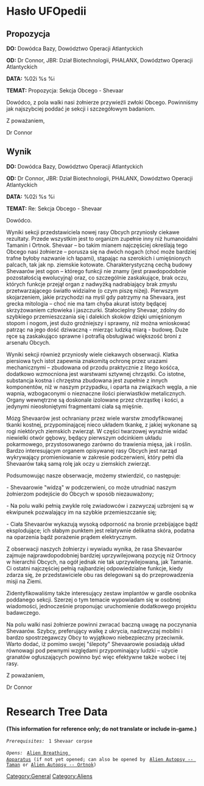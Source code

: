 # Hasło UFOpedii

## Propozycja

**DO:** Dowódca Bazy, Dowództwo Operacji Atlantyckich

**OD:** Dr Connor, JBR: Dział Biotechnologii, PHALANX, Dowództwo
Operacji Atlantyckich

**DATA:** %02i %s %i

**TEMAT:** Propozycja: Sekcja Obcego - Shevaar

Dowódco, z pola walki nasi żołnierze przywieźli zwłoki Obcego.
Powinniśmy jak najszybciej poddać je sekcji i szczegółowym badaniom.

Z poważaniem,

Dr Connor

## Wynik

**DO:** Dowódca Bazy, Dowództwo Operacji Atlantyckich

**OD:** Dr Connor, JBR: Dział Biotechnologii, PHALANX, Dowództwo
Operacji Atlantyckich

**DATA:** %02i %s %i

**TEMAT:** Re: Sekcja Obcego - Shevaar

Dowódco.

Wyniki sekcji przedstawiciela nowej rasy Obcych przyniosły ciekawe
rezultaty. Przede wszystkim jest to organizm zupełnie inny niż
humanoidalni Tamanin i Ortnok. Shevaar – bo takim mianem najczęściej
określają tego Obcego nasi żołnierze – porusza się na dwóch nogach (choć
może bardziej trafne byłoby nazwanie ich łapami), stąpając na szerokich
i umięśnionych palcach, tak jak np. ziemskie kotowate. Charakterystyczną
cechą budowy Shevaarów jest ogon – którego funkcji nie znamy (jest
prawdopodobnie pozostałością ewolucyjną) oraz, co szczególnie
zaskakujące, brak oczu, których funkcje przejął organ z nadwyżką
nadrabiający brak zmysłu przetwarzającego światło widzialne (o czym
piszę niżej). Pierwszym skojarzeniem, jakie przychodzi na myśl gdy
patrzymy na Shevaara, jest grecka mitologia – choć nie ma tam chyba
akurat istoty będącej skrzyżowaniem człowieka i jaszczurki. Stałocieplny
Shevaar, zdolny do szybkiego przemieszczania się i dalekich skoków
dzięki umięśnionym stopom i nogom, jest dużo groźniejszy i sprawny, niż
można wnioskować patrząc na jego dość dziwaczną - mierząc ludzką miarą -
budowę. Duże ręce są zaskakująco sprawne i potrafią obsługiwać większość
broni z arsenału Obcych.

Wyniki sekcji również przyniosły wiele ciekawych obserwacji. Klatka
piersiowa tych istot zapewnia znakomitą ochronę przez urazami
mechanicznymi – zbudowana od przodu praktycznie z litego kośćca,
dodatkowo wzmocniona jest warstwami sztywnej chrząstki. Co istotne,
substancja kostna i chrzęstna zbudowana jest zupełnie z innych
komponentów, niż w naszym przypadku, i oparta na związkach węgla, a nie
wapnia, wzbogaconymi o nieznaczne ilości pierwiastków metalicznych.
Organy wewnętrzne są doskonale izolowane przez chrząstkę i kości, a
jedynymi nieosłoniętymi fragmentami ciała są mięśnie.

Mózg Shevaarów jest ochraniany przez wiele warstw zmodyfikowanej tkanki
kostnej, przypominającej nieco układem tkankę, z jakiej wykonane są rogi
niektórych ziemskich zwierząt. W części twarzowej wyraźnie widać
niewielki otwór gębowy, będący pierwszym odcinkiem układu pokarmowego,
przystosowanego zarówno do trawienia mięsa, jak i roślin. Bardzo
interesującym organem opisywanej rasy Obcych jest narząd wykrywający
promieniowanie w zakresie podczerwieni, który pełni dla Shevaarów taką
samą rolę jak oczy u ziemskich zwierząt.

Podsumowując nasze obserwacje, możemy stwierdzić, co następuje:

\- Shevaarowie "widzą" w podczerwieni, co może utrudniać naszym
żołnierzom podejście do Obcych w sposób niezauważony;

\- Na polu walki pełnią zwykle rolę zwiadowców i zazwyczaj uzbrojeni są
w ekwipunek pozwalający im na szybkie przemieszczanie się;

\- Ciała Shevaarów wykazują wysoką odporność na bronie przebijające bądź
eksplodujące; ich słabym punktem jest relatywnie delikatna skóra,
podatna na oparzenia bądź porażenie prądem elektrycznym.

Z obserwacji naszych żołnierzy i wywiadu wynika, że rasa Shevaarów
zajmuje najprawdopodobniej bardziej uprzywilejowaną pozycję niż Ortnocy
w hierarchii Obcych, na ogół jednak nie tak uprzywilejowaną, jak
Tamanie. Ci ostatni najczęściej pełnią najbardziej odpowiedzialne
funkcje, kiedy zdarza się, że przedstawiciele obu ras delegowani są do
przeprowadzenia misji na Ziemi.

Zidentyfikowaliśmy także interesujący zestaw implantów w gardle osobnika
poddanego sekcji. Szerzej o tym temacie wypowiadam się w osobnej
wiadomości, jednocześnie proponując uruchomienie dodatkowego projektu
badawczego.

Na polu walki nasi żołnierze powinni zwracać baczną uwagę na poczynania
Shevaarów. Szybcy, preferujący walkę z ukrycia, nadzwyczaj mobilni i
bardzo spostrzegawczy Obcy to wyjątkowo niebezpieczny przeciwnik. Warto
dodać, iż pomimo swojej "ślepoty" Shevaarowie posiadają układ równowagi
pod pewnymi względami przypominający ludzki – użycie granatów
ogłuszających powinno być więc efektywne także wobec i tej rasy.

Z poważaniem,

Dr Connor

# Research Tree Data

**(This information for reference only; do not translate or include
in-game.)**

*`Prerequisites:`*
` 1 Shevaar corpse`

*`Opens:`*
` `[`Alien Breathing Apparatus`](Research/Alien_Breathing_Apparatus "wikilink")` (if not yet opened; can also be opened by`
` `[`Alien Autopsy -- Taman`](Aliens/Taman "wikilink")` or `[`Alien Autopsy -- Ortnok`](Aliens/Ortnok "wikilink")`)`

[Category:General](Category:General "wikilink")
[Category:Aliens](Category:Aliens "wikilink")